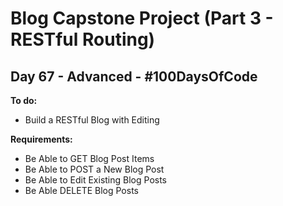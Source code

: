 # Blog Capstone Project (Part 3 - RESTful Routing)
## Day 67 - Advanced - \#100DaysOfCode

**To do:**
* Build a RESTful Blog with Editing

**Requirements:**
* Be Able to GET Blog Post Items
* Be Able to POST a New Blog Post
* Be Able to Edit Existing Blog Posts
* Be Able DELETE Blog Posts
